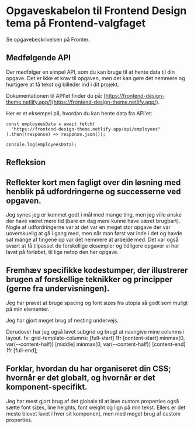 # Opgaveskabelon til Frontend Design tema på Frontend-valgfaget

Se opgavebeskrivelsen på Fronter.

## Medfølgende API

Der medfølger en simpel API, som du kan bruge til at hente data til din opgave. Det er ikke et krav til opgaven, men det kan gøre det nemmere og hurtigere at få tekst og billeder ind i dit projekt.

Dokumentationen til API'et finder du på: [https://frontend-design-theme.netlify.app/](https://frontend-design-theme.netlify.app/).

Her er et eksempel på, hvordan du kan hente data fra API'et:

```astro
const employeesData = await fetch(
  "https://frontend-design-theme.netlify.app/api/employees"
).then((response) => response.json());

console.log(employeesData);
```

## Refleksion

## Reflekter kort men fagligt over din løsning med henblik på udfordringerne og successerne ved opgaven.

Jeg synes jeg er kommet godt i mål med mange ting, men jeg ville ønske der have været mere tid (bare en dag mere kunne have været brugbart).
Nogle af udfordringerne var at det var en meget stor opgave der var uoverskuelig at gå i gang med, men når man først var inde i det og havde sat mange af tingene op var det nemmere at arbejde med. Det var også svært at få tilpasset de forskellige eksempler og tidligere opgaver vi har lavet på forløbet, til lige netop den her opgave.

## Fremhæv specifikke kodestumper, der illustrerer brugen af forskellige teknikker og principper (gerne fra undervisningen).

Jeg har prøvet at bruge spacing og font sizes fra utopia så godt som muligt på min elementer.

Jeg har gjort meget brug af nesting undervejs.

Derudover har jeg også lavet subgrid og brugt at navngive mine columns i layout.
fx:
grid-template-columns:
[full-start] 1fr [content-start] minmax(0, var(--content-half))
[middle] minmax(0, var(--content-half)) [content-end] 1fr [full-end];

## Forklar, hvordan du har organiseret din CSS; hvornår er det globalt, og hvornår er det komponent-specifikt.

Jeg har mest gjort brug af det globale til at lave custom properties også sætte font sizes, line heights, font weight og lign på min tekst.
Ellers er det meste blevet lavet i hver sit komponent, men med meget brug af custom properties.
